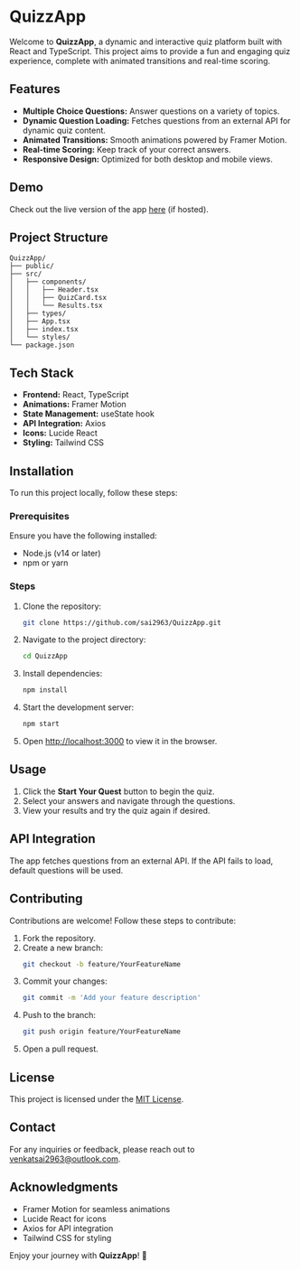 # QuizzApp

Welcome to **QuizzApp**, a dynamic and interactive quiz platform built with React and TypeScript. This project aims to provide a fun and engaging quiz experience, complete with animated transitions and real-time scoring.

## Features
- **Multiple Choice Questions:** Answer questions on a variety of topics.
- **Dynamic Question Loading:** Fetches questions from an external API for dynamic quiz content.
- **Animated Transitions:** Smooth animations powered by Framer Motion.
- **Real-time Scoring:** Keep track of your correct answers.
- **Responsive Design:** Optimized for both desktop and mobile views.

## Demo
Check out the live version of the app [here](https://quizzapp.vercel.app/) (if hosted).

## Project Structure
```
QuizzApp/
├── public/
├── src/
│   ├── components/
│   │   ├── Header.tsx
│   │   ├── QuizCard.tsx
│   │   └── Results.tsx
│   ├── types/
│   ├── App.tsx
│   ├── index.tsx
│   └── styles/
└── package.json
```

## Tech Stack
- **Frontend:** React, TypeScript
- **Animations:** Framer Motion
- **State Management:** useState hook
- **API Integration:** Axios
- **Icons:** Lucide React
- **Styling:** Tailwind CSS

## Installation

To run this project locally, follow these steps:

### Prerequisites
Ensure you have the following installed:
- Node.js (v14 or later)
- npm or yarn

### Steps
1. Clone the repository:
   ```bash
   git clone https://github.com/sai2963/QuizzApp.git
   ```
2. Navigate to the project directory:
   ```bash
   cd QuizzApp
   ```
3. Install dependencies:
   ```bash
   npm install
   ```
4. Start the development server:
   ```bash
   npm start
   ```
5. Open [http://localhost:3000](http://localhost:3000) to view it in the browser.

## Usage
1. Click the **Start Your Quest** button to begin the quiz.
2. Select your answers and navigate through the questions.
3. View your results and try the quiz again if desired.

## API Integration
The app fetches questions from an external API. If the API fails to load, default questions will be used.

## Contributing
Contributions are welcome! Follow these steps to contribute:
1. Fork the repository.
2. Create a new branch:
   ```bash
   git checkout -b feature/YourFeatureName
   ```
3. Commit your changes:
   ```bash
   git commit -m 'Add your feature description'
   ```
4. Push to the branch:
   ```bash
   git push origin feature/YourFeatureName
   ```
5. Open a pull request.

## License
This project is licensed under the [MIT License](LICENSE).

## Contact
For any inquiries or feedback, please reach out to [venkatsai2963@outlook.com](mailto:venkatsai2963@outlook.com).

## Acknowledgments
- Framer Motion for seamless animations
- Lucide React for icons
- Axios for API integration
- Tailwind CSS for styling

Enjoy your journey with **QuizzApp**! 🚀

